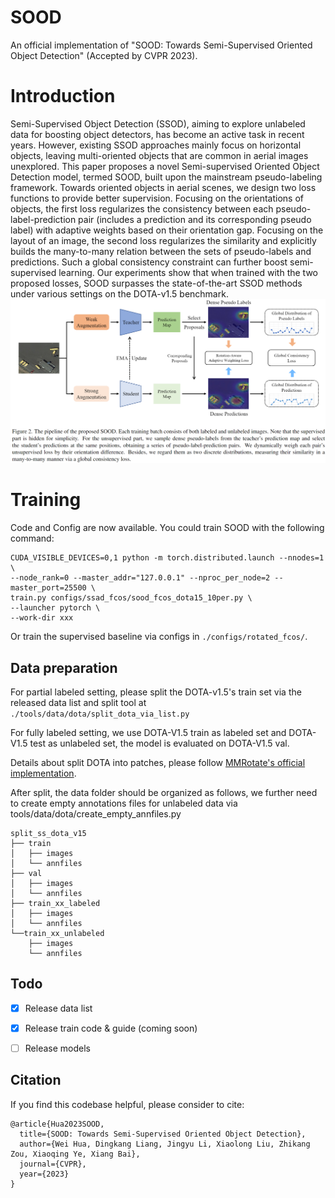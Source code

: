 # SOOD
An official implementation of "SOOD: Towards Semi-Supervised Oriented Object Detection" (Accepted by CVPR 2023).

# Introduction
Semi-Supervised Object Detection (SSOD), aiming to explore unlabeled data for boosting object detectors, has become an active task in recent years. However, existing SSOD approaches mainly focus on horizontal objects, leaving multi-oriented objects that are common in aerial images unexplored. This paper proposes a novel Semi-supervised Oriented Object Detection model, termed SOOD, built upon the mainstream pseudo-labeling framework. Towards oriented objects in aerial scenes, we design two loss functions to provide better supervision. Focusing on the orientations of objects, the first loss regularizes the consistency between each pseudo-label-prediction pair (includes a prediction and its corresponding pseudo label) with adaptive weights based on their orientation gap. Focusing on the layout of an image, the second loss regularizes the similarity and explicitly builds the many-to-many relation between the sets of pseudo-labels and predictions. Such a global consistency constraint can further boost semi-supervised learning. Our experiments show that when trained with the two proposed losses, SOOD surpasses the state-of-the-art SSOD methods under various settings on the DOTA-v1.5 benchmark.
![intro](figs/intro.png)


# Training
Code and Config are now available. You could train SOOD with the following command:
```
CUDA_VISIBLE_DEVICES=0,1 python -m torch.distributed.launch --nnodes=1 \
--node_rank=0 --master_addr="127.0.0.1" --nproc_per_node=2 --master_port=25500 \
train.py configs/ssad_fcos/sood_fcos_dota15_10per.py \
--launcher pytorch \
--work-dir xxx
```
Or train the supervised baseline via configs in `./configs/rotated_fcos/`.

## Data preparation
For partial labeled setting, please split the DOTA-v1.5's train set via the released data list and split tool at `./tools/data/dota/split_dota_via_list.py`

For fully labeled setting, we use DOTA-V1.5 train as labeled set and DOTA-V1.5 test as unlabeled set, the model is evaluated on DOTA-V1.5 val.

Details about split DOTA into patches, please follow [MMRotate's official implementation](https://github.com/open-mmlab/mmrotate/blob/main/tools/data/dota/README.md).

After split, the data folder should be organized as follows, we further need to create empty annotations files for unlabeled data via tools/data/dota/create_empty_annfiles.py
```
split_ss_dota_v15
├── train
│   ├── images
│   └── annfiles
├── val
│   ├── images
│   └── annfiles
├── train_xx_labeled
│   ├── images
│   └── annfiles
└──train_xx_unlabeled
    ├── images
    └── annfiles
```

## Todo
- [x] Release data list
- [x] Release train code & guide (coming soon)
- [ ] Release models


## Citation

If you find this codebase helpful, please consider to cite:

```
@article{Hua2023SOOD,
  title={SOOD: Towards Semi-Supervised Oriented Object Detection},
  author={Wei Hua, Dingkang Liang, Jingyu Li, Xiaolong Liu, Zhikang Zou, Xiaoqing Ye, Xiang Bai},
  journal={CVPR},
  year={2023}
} 
```
